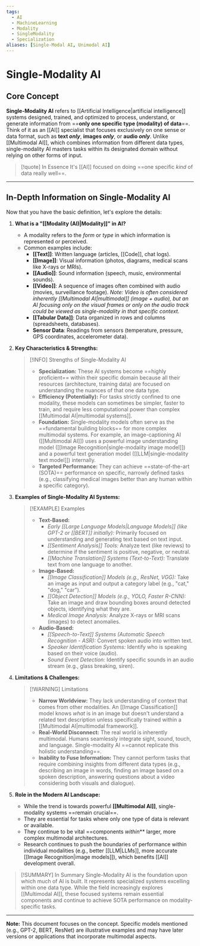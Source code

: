 ```yaml
---
tags:
  - AI
  - MachineLearning
  - Modality
  - SingleModality
  - Specialization
aliases: [Single-Modal AI, Unimodal AI]
---
```


# Single-Modality AI

## Core Concept

**Single-Modality AI** refers to [[Artificial Intelligence|artificial intelligence]] systems designed, trained, and optimized to process, understand, or generate information from ==**only one specific type (modality) of data**==. Think of it as an [[AI]] specialist that focuses exclusively on one sense or data format, such as **text *only***, **images *only***, or **audio *only***. Unlike [[Multimodal AI]], which combines information from different data types, single-modality AI masters tasks within its designated domain without relying on other forms of input.

> [!quote] In Essence
> It's [[AI]] focused on doing ==one specific *kind* of data really well==.

---

## In-Depth Information on Single-Modality AI

Now that you have the basic definition, let's explore the details:

1.  **What is a "[[Modality (AI)|Modality]]" in AI?**
    *   A modality refers to the *form* or *type* in which information is represented or perceived.
    *   Common examples include:
        *   **[[Text]]**: Written language (articles, [[Code]], chat logs).
        *   **[[Image]]**: Visual information (photos, diagrams, medical scans like X-rays or MRIs).
        *   **[[Audio]]**: Sound information (speech, music, environmental sounds).
        *   **[[Video]]**: A sequence of images often combined with audio (movies, surveillance footage). *Note: Video is often considered inherently [[Multimodal AI|multimodal]] (image + audio), but an AI focusing *only* on the visual frames or *only* on the audio track could be viewed as single-modality in that specific context.*
        *   **[[Tabular Data]]**: Data organized in rows and columns (spreadsheets, databases).
        *   **Sensor Data**: Readings from sensors (temperature, pressure, GPS coordinates, accelerometer data).

2.  **Key Characteristics & Strengths:**

    > [!INFO] Strengths of Single-Modality AI
    > *   **Specialization:** These AI systems become ==highly proficient== within their specific domain because all their resources (architecture, training data) are focused on understanding the nuances of that one data type.
    > *   **Efficiency (Potentially):** For tasks strictly confined to one modality, these models can sometimes be simpler, faster to train, and require less computational power than complex [[Multimodal AI|multimodal systems]].
    > *   **Foundation:** Single-modality models often serve as the ==fundamental building blocks== for more complex multimodal systems. For example, an image-captioning AI ([[Multimodal AI]]) uses a powerful image understanding model ([[Image Recognition|single-modality image model]]) and a powerful text generation model ([[LLM|single-modality text model]]) internally.
    > *   **Targeted Performance:** They can achieve ==state-of-the-art (SOTA)== performance on specific, narrowly defined tasks (e.g., classifying medical images better than any human within a specific category).

3.  **Examples of Single-Modality AI Systems:**

    > [!EXAMPLE] Examples
    > *   **Text-Based:**
    >     *   *Early [[Large Language Models|Language Models]] (like GPT-2 or [[BERT]] initially):* Primarily focused on understanding and generating text based on text input.
    >     *   *[[Sentiment Analysis]] Tools:* Analyze text (like reviews) to determine if the sentiment is positive, negative, or neutral.
    >     *   *[[Machine Translation]] Systems (Text-to-Text):* Translate text from one language to another.
    > *   **Image-Based:**
    >     *   *[[Image Classification]] Models (e.g., ResNet, VGG):* Take an image as input and output a category label (e.g., "cat," "dog," "car").
    >     *   *[[Object Detection]] Models (e.g., YOLO, Faster R-CNN):* Take an image and draw bounding boxes around detected objects, identifying what they are.
    >     *   *Medical Image Analysis:* Analyze X-rays or MRI scans (images) to detect anomalies.
    > *   **Audio-Based:**
    >     *   *[[Speech-to-Text]] Systems (Automatic Speech Recognition - ASR):* Convert spoken audio into written text.
    >     *   *Speaker Identification Systems:* Identify who is speaking based on their voice (audio).
    >     *   *Sound Event Detection:* Identify specific sounds in an audio stream (e.g., glass breaking, siren).

4.  **Limitations & Challenges:**

    > [!WARNING] Limitations
    > *   **Narrow Worldview:** They lack understanding of context that comes from other modalities. An [[Image Classification]] model knows *what* is in an image but doesn't understand a related text description unless specifically trained within a [[Multimodal AI|multimodal framework]].
    > *   **Real-World Disconnect:** The real world is inherently multimodal. Humans seamlessly integrate sight, sound, touch, and language. Single-modality AI ==cannot replicate this holistic understanding==.
    > *   **Inability to Fuse Information:** They cannot perform tasks that require combining insights from different data types (e.g., describing an image in words, finding an image based on a spoken description, answering questions about a video considering both visuals and dialogue).

5.  **Role in the Modern AI Landscape:**
    *   While the trend is towards powerful **[[Multimodal AI]]**, single-modality systems ==remain crucial==.
    *   They are essential for tasks where only one type of data is relevant or available.
    *   They continue to be vital ==components *within*** larger, more complex multimodal architectures.
    *   Research continues to push the boundaries of performance within individual modalities (e.g., better [[LLM|LLMs]], more accurate [[Image Recognition|image models]]), which benefits [[AI]] development overall.

> [!SUMMARY] In Summary
> Single-Modality AI is the foundation upon which much of AI is built. It represents specialized systems excelling within one data type. While the field increasingly explores [[Multimodal AI]], these focused systems remain essential components and continue to achieve SOTA performance on modality-specific tasks.

---

**Note:** This document focuses on the concept. Specific models mentioned (e.g., GPT-2, BERT, ResNet) are illustrative examples and may have later versions or applications that incorporate multimodal aspects.